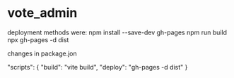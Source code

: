 # vote_admin

deployment methods were: 
npm install --save-dev gh-pages
npm run build
npx gh-pages -d dist

changes in package.jon

"scripts": {
  "build": "vite build",
  "deploy": "gh-pages -d dist"
}
